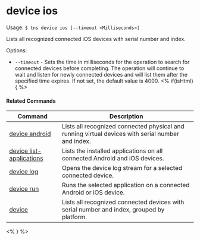 device ios
==========

Usage:
    `$ tns device ios [--timeout <Milliseconds>]`

Lists all recognized connected iOS devices with serial number and index.

Options:
* `--timeout` - Sets the time in milliseconds for the operation to search for connected devices before completing. The operation will continue to wait and listen for newly connected devices and will list them after the specified time expires. If not set, the default value is 4000.
<% if(isHtml) { %> 

#### Related Commands

Command | Description
----------|----------
[device android](device-android.html) | Lists all recognized connected physical and running virtual devices with serial number and index.
[device list-applications](device-list-applications.html) | Lists the installed applications on all connected Android and iOS devices.
[device log](device-log.html) | Opens the device log stream for a selected connected device.
[device run](device-run.html) | Runs the selected application on a connected Android or iOS device.
[device](device.html) | Lists all recognized connected devices with serial number and index, grouped by platform.
<% } %>